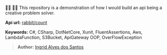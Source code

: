 👩‍💻 🐰🐰 This repository is a demonstration of how I would build an api being a creative problem solver.


**Api url:** [rabbit/count](https://l4egxw0ez4.execute-api.eu-west-1.amazonaws.com/Prod/api/rabbit/count)


**Keywords:** C#, CSharp, DotNetCore, Xunit, FluentAssertions, Aws, LambdaFunction, S3Bucket, ApiGateway OOP, OverFlowException
>**Author:** [Ingrid Alves dos Santos](https://www.linkedin.com/in/ingridalves/)
